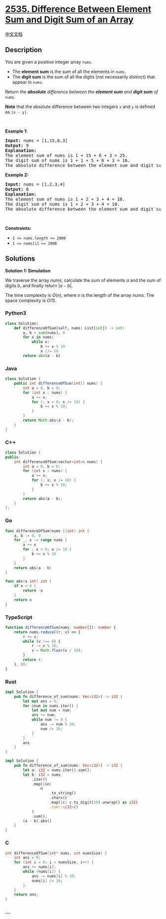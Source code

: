# [2535. Difference Between Element Sum and Digit Sum of an Array](https://leetcode.com/problems/difference-between-element-sum-and-digit-sum-of-an-array)

[中文文档](/solution/2500-2599/2535.Difference%20Between%20Element%20Sum%20and%20Digit%20Sum%20of%20an%20Array/README.md)

## Description

<p>You are given a positive integer array <code>nums</code>.</p>

<ul>
	<li>The <strong>element sum</strong> is the sum of all the elements in <code>nums</code>.</li>
	<li>The <strong>digit sum</strong> is the sum of all the digits (not necessarily distinct) that appear in <code>nums</code>.</li>
</ul>

<p>Return <em>the <strong>absolute</strong> difference between the <strong>element sum</strong> and <strong>digit sum</strong> of </em><code>nums</code>.</p>

<p><strong>Note</strong> that the absolute difference between two integers <code>x</code> and <code>y</code> is defined as <code>|x - y|</code>.</p>

<p>&nbsp;</p>
<p><strong class="example">Example 1:</strong></p>

<pre>
<strong>Input:</strong> nums = [1,15,6,3]
<strong>Output:</strong> 9
<strong>Explanation:</strong> 
The element sum of nums is 1 + 15 + 6 + 3 = 25.
The digit sum of nums is 1 + 1 + 5 + 6 + 3 = 16.
The absolute difference between the element sum and digit sum is |25 - 16| = 9.
</pre>

<p><strong class="example">Example 2:</strong></p>

<pre>
<strong>Input:</strong> nums = [1,2,3,4]
<strong>Output:</strong> 0
<strong>Explanation:</strong>
The element sum of nums is 1 + 2 + 3 + 4 = 10.
The digit sum of nums is 1 + 2 + 3 + 4 = 10.
The absolute difference between the element sum and digit sum is |10 - 10| = 0.
</pre>

<p>&nbsp;</p>
<p><strong>Constraints:</strong></p>

<ul>
	<li><code>1 &lt;= nums.length &lt;= 2000</code></li>
	<li><code>1 &lt;= nums[i] &lt;= 2000</code></li>
</ul>

## Solutions

**Solution 1: Simulation**

We traverse the array $nums$, calculate the sum of elements $a$ and the sum of digits $b$, and finally return $|a - b|$.

The time complexity is $O(n)$, where $n$ is the length of the array $nums$. The space complexity is $O(1)$.

<!-- tabs:start -->

### **Python3**

```python
class Solution:
    def differenceOfSum(self, nums: List[int]) -> int:
        a, b = sum(nums), 0
        for x in nums:
            while x:
                b += x % 10
                x //= 10
        return abs(a - b)
```

### **Java**

```java
class Solution {
    public int differenceOfSum(int[] nums) {
        int a = 0, b = 0;
        for (int x : nums) {
            a += x;
            for (; x > 0; x /= 10) {
                b += x % 10;
            }
        }
        return Math.abs(a - b);
    }
}
```

### **C++**

```cpp
class Solution {
public:
    int differenceOfSum(vector<int>& nums) {
        int a = 0, b = 0;
        for (int x : nums) {
            a += x;
            for (; x; x /= 10) {
                b += x % 10;
            }
        }
        return abs(a - b);
    }
};
```

### **Go**

```go
func differenceOfSum(nums []int) int {
	a, b := 0, 0
	for _, x := range nums {
		a += x
		for ; x > 0; x /= 10 {
			b += x % 10
		}
	}
	return abs(a - b)
}

func abs(x int) int {
	if x < 0 {
		return -x
	}
	return x
}
```

### **TypeScript**

```ts
function differenceOfSum(nums: number[]): number {
    return nums.reduce((r, v) => {
        r += v;
        while (v !== 0) {
            r -= v % 10;
            v = Math.floor(v / 10);
        }
        return r;
    }, 0);
}
```

### **Rust**

```rust
impl Solution {
    pub fn difference_of_sum(nums: Vec<i32>) -> i32 {
        let mut ans = 0;
        for &num in nums.iter() {
            let mut num = num;
            ans += num;
            while num != 0 {
                ans -= num % 10;
                num /= 10;
            }
        }
        ans
    }
}
```

```rust
impl Solution {
    pub fn difference_of_sum(nums: Vec<i32>) -> i32 {
        let a: i32 = nums.iter().sum();
        let b: i32 = nums
            .iter()
            .map(|&n|
                n
                    .to_string()
                    .chars()
                    .map(|c| c.to_digit(10).unwrap() as i32)
                    .sum::<i32>()
            )
            .sum();
        (a - b).abs()
    }
}
```

### **C**

```c
int differenceOfSum(int* nums, int numsSize) {
    int ans = 0;
    for (int i = 0; i < numsSize; i++) {
        ans += nums[i];
        while (nums[i]) {
            ans -= nums[i] % 10;
            nums[i] /= 10;
        }
    }
    return ans;
}
```

### **...**

```

```

<!-- tabs:end -->
